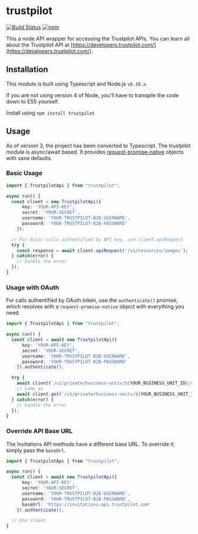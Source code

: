 # trustpilot

[![Build Status](https://travis-ci.org/trustpilot/node-trustpilot.svg?branch=master)](https://travis-ci.org/trustpilot/node-trustpilot) [![npm](https://img.shields.io/npm/v/trustpilot.svg)](https://www.npmjs.com/package/trustpilot)

This a node API wrapper for accessing the Trustpilot APIs. You can learn all about the Trustpilot API at [https://developers.trustpilot.com/](https://developers.trustpilot.com/).

## Installation

This module is built using Typescript and Node.js `v8.10.x`.

If you are not using version 4 of Node, you'll have to transpile the code down to ES5 yourself.

Install using `npm install trustpilot`

## Usage

As of version 3, the project has been converted to Typescript.
The trustpilot module is async/await based. It provides [request-promise-native](https://github.com/request/request-promise-native) objects with sane defaults.

### Basic Usage

```ts
import { TrustpilotApi } from "trustpilot";

async run() {
  const client = new TrustpilotApi({
      key: 'YOUR-API-KEY',
      secret: 'YOUR-SECRET',
      username: 'YOUR-TRUSTPILOT-B2B-USERNAME',
      password: 'YOUR-TRUSTPILOT-B2B-PASSWORD'
    });

  // For basic calls authentified by API key, use client.apiRequest
  try {
    const response = await client.apiRequest('/v1/resources/images');
  } catch(error) {
    // handle the error
  });
}
```

### Usage with OAuth

For calls authentified by OAuth token, use the `authenticate()` promise, which resolves with a `request-promise-native`
object with everything you need.

```ts
import { TrustpilotApi } from "trustpilot";

async run() {
  const client = await new TrustpilotApi({
      key: 'YOUR-API-KEY',
      secret: 'YOUR-SECRET',
      username: 'YOUR-TRUSTPILOT-B2B-USERNAME',
      password: 'YOUR-TRUSTPILOT-B2B-PASSWORD'
    }).authenticate();

  try {
    await client(`/v1/private/business-units/${YOUR_BUSINESS_UNIT_ID}/reviews`);
    // same as
    await client.get(`/v1/private/business-units/${YOUR_BUSINESS_UNIT_ID}/reviews`);
  } catch(error) {
    // handle the error
  });
}
```

### Override API Base URL

The Invitations API methods have a different base URL. To override it, simply pass the `baseUrl`.

```ts
import { TrustpilotApi } from "trustpilot";

async run() {
  const client = await new TrustpilotApi({
      key: 'YOUR-API-KEY',
      secret: 'YOUR-SECRET',
      username: 'YOUR-TRUSTPILOT-B2B-USERNAME',
      password: 'YOUR-TRUSTPILOT-B2B-PASSWORD',
      baseUrl: 'https://invitations-api.trustpilot.com'
    }).authenticate();

  // Use client
}
```
